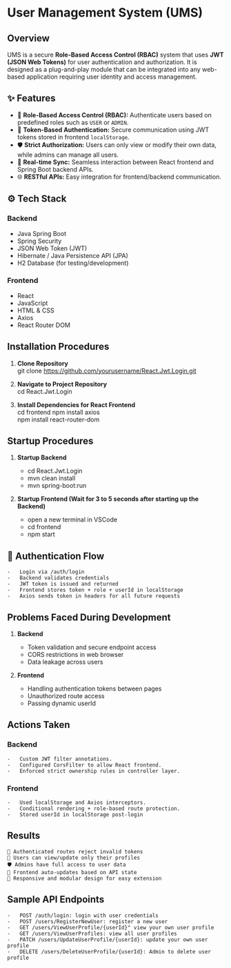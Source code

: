 # User Management System (UMS)
## Overview
UMS is a secure **Role-Based Access Control (RBAC)** system that uses **JWT (JSON Web Tokens)** for user authentication and authorization. It is designed as a plug-and-play module that can be integrated into any web-based application requiring user identity and access management.

## ✨ Features
- 🔐 **Role-Based Access Control (RBAC):** Authenticate users based on predefined roles such as `USER` or `ADMIN`.
- 🔑 **Token-Based Authentication:** Secure communication using JWT tokens stored in frontend `localStorage`.
- 🛡️ **Strict Authorization:** Users can only view or modify their own data, while admins can manage all users.
- 🔄 **Real-time Sync:** Seamless interaction between React frontend and Spring Boot backend APIs.
- 🌐 **RESTful APIs:** Easy integration for frontend/backend communication.

## ⚙️ Tech Stack
### Backend
- Java Spring Boot
- Spring Security
- JSON Web Token (JWT)
- Hibernate / Java Persistence API (JPA)
- H2 Database (for testing/development)

### Frontend
- React
- JavaScript
- HTML & CSS
- Axios
- React Router DOM

## Installation Procedures
1. **Clone Repository**<br>
    git clone https://github.com/yourusername/React.Jwt.Login.git

2. **Navigate to Project Repository**<br>
    cd React.Jwt.Login

3. **Install Dependencies for React Frontend**<br>
    cd frontend
    npm install axios<br>
    npm install react-router-dom<br>

## Startup Procedures
1. **Startup Backend**<br>
    -   cd React.Jwt.Login<br>
    -   mvn clean install<br>
    -   mvn spring-boot:run<br>

2. **Startup Frontend (Wait for 3 to 5 seconds after starting up the Backend)**<br>
    -   open a new terminal in VSCode<br>
    -   cd frontend<br>
    -   npm start<br>

## 🔐 Authentication Flow
    -   Login via /auth/login
    -   Backend validates credentials
    -   JWT token is issued and returned
    -   Frontend stores token + role + userId in localStorage
    -   Axios sends token in headers for all future requests

## Problems Faced During Development
1. **Backend**<br>
    -   Token validation and secure endpoint access
    -   CORS restrictions in web browser
    -   Data leakage across users

2. **Frontend**<br>
    -   Handling authentication tokens between pages
    -   Unauthorized route access
    -   Passing dynamic userId

## Actions Taken
### Backend
    -   Custom JWT filter annotations.
    -   Configured CorsFilter to allow React frontend.
    -   Enforced strict ownership rules in controller layer.

### Frontend
    -   Used localStorage and Axios interceptors.
    -   Conditional rendering + role-based route protection.
    -   Stored userId in localStorage post-login

## Results
    🔐 Authenticated routes reject invalid tokens
    👤 Users can view/update only their profiles
    🛡️ Admins have full access to user data
    🔄 Frontend auto-updates based on API state
    🚀 Responsive and modular design for easy extension

## Sample API Endpoints
    -   POST /auth/login: login with user credentials
    -   POST /users/RegisterNewUser: register a new user
    -   GET /users/ViewUserProfile/{userId}" view your own user profile
    -   GET /users/ViewUserProfiles: view all user profiles
    -   PATCH /users/UpdateUserProfile/{userId}: update your own user profile
    -   DELETE /users/DeleteUserProfile/{userId}: Admin to delete user profile